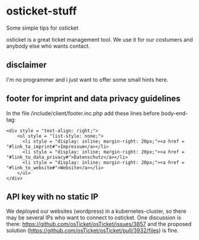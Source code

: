# osticket-stuff
Some simple tips for osticket

osticket is a great ticket management tool. We use it for our costumers and anybody else who wants contact.

## disclaimer
I'm no programmer and i just want to offer some small hints here.

## footer for imprint and data privacy guidelines
In the file /include/client/footer.inc.php add these lines before body-end-tag:
```
<div style = "text-align: right;">
    <ul style = "list-style: none;">
      <li style = "display: inline; margin-right: 20px;"><a href = "#link_to_imprint#">Impressum</a></li>
      <li style = "display: inline; margin-right: 20px;"><a href = "#link_to_data_privacy#">Datenschutz</a></li>
      <li style = "display: inline; margin-right: 20px;"><a href = "#link_to_website#">Website</a></li>
    </ul>
</div>
```  

## API key with no static IP
We deployed our websites (wordpress) in a kubernetes-cluster, so there may be several IPs who want to connect to osticket.
One discussion is there: https://github.com/osTicket/osTicket/issues/3857 and the proposed solution (https://github.com/osTicket/osTicket/pull/3932/files) is fine.
